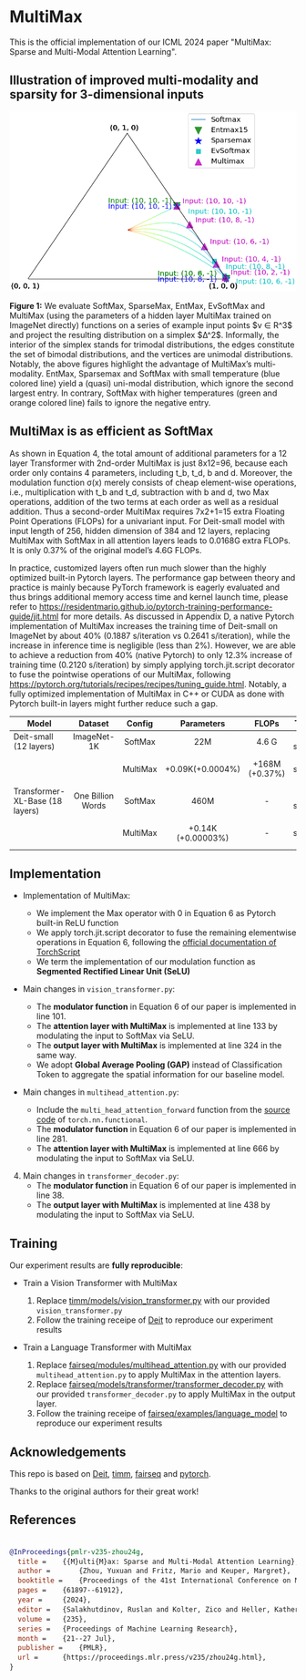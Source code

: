 # MultiMax
This is the official implementation of our ICML 2024 paper "MultiMax: Sparse and Multi-Modal Attention Learning".

## Illustration of improved multi-modality and sparsity for 3-dimensional inputs
<p align="center">
   <img src="simplex_total.png" alt="drawing" width="600"/>
</p>
<p align="left">
   <b>Figure 1:</b> We evaluate SoftMax, SparseMax, EntMax, EvSoftMax and MultiMax (using the parameters of a hidden layer MultiMax trained on ImageNet directly) functions on a series of example input points $v ∈ R^3$ and project the resulting distribution on a simplex $∆^2$. Informally, the interior of the simplex stands for trimodal distributions, the edges constitute the set of bimodal distributions, and the vertices are unimodal distributions. Notably, the above figures highlight the advantage of MultiMax’s multi-modality. EntMax, Sparsemax and SoftMax with small temperature (blue colored line) yield a (quasi) uni-modal distribution, which ignore the second largest entry. In contrary, SoftMax with higher temperatures (green and orange colored line) fails to ignore the negative entry.
</p>


## MultiMax is **as efficient as** SoftMax

As shown in Equation 4, the total amount of additional parameters for a 12 layer Transformer with 2nd-order MultiMax is just 8x12=96, because each order only contains 4 parameters, including t_b, t_d, b and d. Moreover, the modulation function σ(x) merely consists of cheap element-wise operations, i.e., multiplication with t_b and t_d, subtraction with b and d, two Max operations, addition of the two terms at each order as well as a residual addition. Thus a second-order MultiMax requires 7x2+1=15  extra Floating Point Operations (FLOPs)  for a univariant input. For Deit-small model with input length of 256, hidden dimension of 384 and 12 layers, replacing MultiMax with SoftMax in all attention layers leads to 0.0168G extra FLOPs. It is only 0.37% of the original model’s 4.6G FLOPs. 

In practice, customized layers often run much slower than the highly optimized built-in Pytorch layers. The performance gap between theory and practice is mainly because PyTorch framework is eagerly evaluated and thus brings additional memory access time and kernel launch time, please refer to https://residentmario.github.io/pytorch-training-performance-guide/jit.html for more details. As discussed in Appendix D, a native Pytorch implementation of MultiMax increases the training time of Deit-small on ImageNet by about 40% (0.1887 s/iteration vs 0.2641 s/iteration), while the increase in inference time is negligible (less than 2%). However, we are able to achieve  a reduction from 40% (native Pytorch) to only  12.3% increase of training time (0.2120 s/iteration) by simply applying torch.jit.script decorator to fuse the pointwise operations of our MultiMax, following https://pytorch.org/tutorials/recipes/recipes/tuning_guide.html. Notably, a fully optimized implementation of MultiMax in C++ or CUDA as done with Pytorch built-in layers might further reduce such a gap.

| Model | Dataset | Config | Parameters | FLOPs | Training Speed |
|----------|:-------------:|:------:| :-------:| :-------:|:-------------:|
|Deit-small (12 layers)|ImageNet-1K|SoftMax|22M|4.6 G|0.1887 second/iteration
|||MultiMax|+0.09K(+0.0004%)|+168M (+0.37%)|0.2120 second/iteration (+12.3%)|
|Transformer-XL-Base (18 layers)|One Billion Words|SoftMax|460M|-|1.949 second/iteration
|||MultiMax|+0.14K (+0.00003%)|-|2.035 second/iteration (+4.4%)|

## Implementation

- Implementation of MultiMax:
   - We implement the Max operator with 0 in Equation 6 as Pytorch built-in ReLU function
   - We apply torch.jit.script decorator to fuse the remaining elementwise operations in Equation 6, following the [official documentation of TorchScript](https://pytorch.org/docs/stable/generated/torch.jit.script.html)
   - We term the implementation of our modulation function as **Segmented Rectified Linear Unit (SeLU)**

- Main changes in `vision_transformer.py`:
   - The **modulator function** in Equation 6 of our paper is implemented in line 101.
   - The **attention layer with MultiMax** is implemented at line 133 by modulating the input to SoftMax via SeLU.
   - The **output layer with MultiMax** is implemented at line 324 in the same way.
   - We adopt **Global Average Pooling (GAP)** instead of Classification Token to aggregate the spatial information for our baseline model.

- Main changes in `multihead_attention.py`:
   - Include the `multi_head_attention_forward` function from the [source code](https://github.com/pytorch/pytorch/blob/main/torch/nn/functional.py) of `torch.nn.functional`.
   - The **modulator function** in Equation 6 of our paper is implemented in line 281.
   - The **attention layer with MultiMax** is implemented at line 666 by modulating the input to SoftMax via SeLU.

4. Main changes in `transformer_decoder.py`:
   - The **modulator function** in Equation 6 of our paper is implemented in line 38.
   - The **output layer with MultiMax** is implemented at line 438 by modulating the input to SoftMax via SeLU.

## Training
Our experiment results are **fully reproducible**:

- Train a Vision Transformer with MultiMax
   1. Replace [timm/models/vision_transformer.py](https://github.com/huggingface/pytorch-image-models/blob/main/timm/models/vision_transformer.py) with our provided `vision_transformer.py`
   2. Follow the training receipe of [Deit](https://github.com/facebookresearch/deit) to reproduce our experiment results 

- Train a Language Transformer with MultiMax
   1. Replace [fairseq/modules/multihead_attention.py](https://github.com/facebookresearch/fairseq/blob/main/fairseq/modules/multihead_attention.py) with our provided `multihead_attention.py` to apply MultiMax in the attention layers.
   2. Replace [fairseq/models/transformer/transformer_decoder.py](https://github.com/facebookresearch/fairseq/blob/main/fairseq/models/transformer/transformer_decoder.py) with our provided `transformer_decoder.py` to apply MultiMax in the output layer.
   3. Follow the training receipe of [fairseq/examples/language_model](https://github.com/facebookresearch/fairseq/tree/main/examples/language_model) to reproduce our experiment results

## Acknowledgements

This repo is based on [Deit](https://github.com/facebookresearch/deit), [timm](https://github.com/rwightman/pytorch-image-models), [fairseq](https://github.com/facebookresearch/fairseq) and [pytorch](https://github.com/pytorch/pytorch/tree/main).

Thanks to the original authors for their great work!

## References

```bibtex

@InProceedings{pmlr-v235-zhou24g,
  title = 	 {{M}ulti{M}ax: Sparse and Multi-Modal Attention Learning},
  author =       {Zhou, Yuxuan and Fritz, Mario and Keuper, Margret},
  booktitle = 	 {Proceedings of the 41st International Conference on Machine Learning},
  pages = 	 {61897--61912},
  year = 	 {2024},
  editor = 	 {Salakhutdinov, Ruslan and Kolter, Zico and Heller, Katherine and Weller, Adrian and Oliver, Nuria and Scarlett, Jonathan and Berkenkamp, Felix},
  volume = 	 {235},
  series = 	 {Proceedings of Machine Learning Research},
  month = 	 {21--27 Jul},
  publisher =    {PMLR},
  url = 	 {https://proceedings.mlr.press/v235/zhou24g.html},
}


